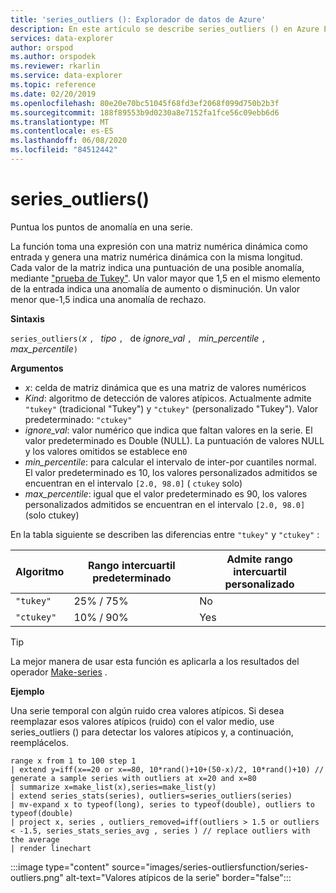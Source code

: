 ```yaml
---
title: 'series_outliers (): Explorador de datos de Azure'
description: En este artículo se describe series_outliers () en Azure Explorador de datos.
services: data-explorer
author: orspod
ms.author: orspodek
ms.reviewer: rkarlin
ms.service: data-explorer
ms.topic: reference
ms.date: 02/20/2019
ms.openlocfilehash: 80e20e70bc51045f68fd3ef2068f099d750b2b3f
ms.sourcegitcommit: 188f89553b9d0230a8e7152fa1fce56c09ebb6d6
ms.translationtype: MT
ms.contentlocale: es-ES
ms.lasthandoff: 06/08/2020
ms.locfileid: "84512442"
---
```

# <a name="series_outliers"></a>series_outliers()

Puntua los puntos de anomalía en una serie.

La función toma una expresión con una matriz numérica dinámica como entrada y genera una matriz numérica dinámica con la misma longitud. Cada valor de la matriz indica una puntuación de una posible anomalía, mediante ["prueba de Tukey"](https://en.wikipedia.org/wiki/Outlier#Tukey.27s_test). Un valor mayor que 1,5 en el mismo elemento de la entrada indica una anomalía de aumento o disminución. Un valor menor que-1,5 indica una anomalía de rechazo.

**Sintaxis**

`series_outliers(`*x* `, ` *tipo* `, ` de *ignore_val* `, ` *min_percentile* `, ` *max_percentile*`)`

**Argumentos**

* *x*: celda de matriz dinámica que es una matriz de valores numéricos
* *Kind*: algoritmo de detección de valores atípicos. Actualmente admite `"tukey"` (tradicional "Tukey") y `"ctukey"` (personalizado "Tukey"). Valor predeterminado: `"ctukey"`
* *ignore_val*: valor numérico que indica que faltan valores en la serie. El valor predeterminado es Double (NULL). La puntuación de valores NULL y los valores omitidos se establece en`0`
* *min_percentile*: para calcular el intervalo de inter-por cuantiles normal. El valor predeterminado es 10, los valores personalizados admitidos se encuentran en el intervalo `[2.0, 98.0]` ( `ctukey` solo)
* *max_percentile*: igual que el valor predeterminado es 90, los valores personalizados admitidos se encuentran en el intervalo `[2.0, 98.0]` (solo ctukey)

En la tabla siguiente se describen las diferencias entre `"tukey"` y `"ctukey"` :

| Algoritmo | Rango intercuartil predeterminado | Admite rango intercuartil personalizado |
|-----------|----------------------- |--------------------------------|
| `"tukey"` | 25% / 75%              | No                             |
| `"ctukey"`| 10% / 90%              | Yes                            |

> [!TIP]
> La mejor manera de usar esta función es aplicarla a los resultados del operador [Make-series](make-seriesoperator.md) .

**Ejemplo**

Una serie temporal con algún ruido crea valores atípicos. Si desea reemplazar esos valores atípicos (ruido) con el valor medio, use series_outliers () para detectar los valores atípicos y, a continuación, reemplácelos.

<!-- csl: https://help.kusto.windows.net:443/Samples -->
```kusto
range x from 1 to 100 step 1 
| extend y=iff(x==20 or x==80, 10*rand()+10+(50-x)/2, 10*rand()+10) // generate a sample series with outliers at x=20 and x=80
| summarize x=make_list(x),series=make_list(y)
| extend series_stats(series), outliers=series_outliers(series)
| mv-expand x to typeof(long), series to typeof(double), outliers to typeof(double)
| project x, series , outliers_removed=iff(outliers > 1.5 or outliers < -1.5, series_stats_series_avg , series ) // replace outliers with the average
| render linechart
``` 

:::image type="content" source="images/series-outliersfunction/series-outliers.png" alt-text="Valores atípicos de la serie" border="false":::
